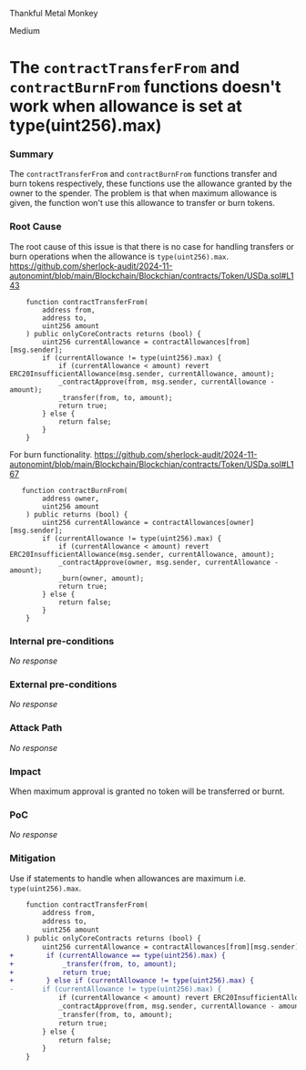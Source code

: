 Thankful Metal Monkey

Medium

# The `contractTransferFrom` and `contractBurnFrom` functions doesn't work when allowance is set at type(uint256).max)

### Summary

The `contractTransferFrom` and `contractBurnFrom` functions transfer and burn tokens respectively, these functions use the allowance granted by the owner to the spender. The problem is that when maximum allowance is given, the function won't use this allowance to transfer or burn tokens.

### Root Cause

The root cause of this issue is that there is no case for handling transfers or burn operations when the allowance is `type(uint256).max`.
https://github.com/sherlock-audit/2024-11-autonomint/blob/main/Blockchain/Blockchian/contracts/Token/USDa.sol#L143
```solidity
    function contractTransferFrom(
        address from,
        address to,
        uint256 amount
    ) public onlyCoreContracts returns (bool) {
        uint256 currentAllowance = contractAllowances[from][msg.sender];
        if (currentAllowance != type(uint256).max) {
            if (currentAllowance < amount) revert ERC20InsufficientAllowance(msg.sender, currentAllowance, amount);
            _contractApprove(from, msg.sender, currentAllowance - amount);
            _transfer(from, to, amount);
            return true;
        } else {
            return false;
        }
    }
```
For burn functionality.
https://github.com/sherlock-audit/2024-11-autonomint/blob/main/Blockchain/Blockchian/contracts/Token/USDa.sol#L167
```solidity
   function contractBurnFrom(
        address owner,
        uint256 amount
    ) public returns (bool) {
        uint256 currentAllowance = contractAllowances[owner][msg.sender];
        if (currentAllowance != type(uint256).max) {
            if (currentAllowance < amount) revert ERC20InsufficientAllowance(msg.sender, currentAllowance, amount);
            _contractApprove(owner, msg.sender, currentAllowance - amount);
            _burn(owner, amount);
            return true;
        } else {
            return false;
        }
    }
```

### Internal pre-conditions

_No response_

### External pre-conditions

_No response_

### Attack Path

_No response_

### Impact

When maximum approval is granted no token will be transferred or burnt.

### PoC

_No response_

### Mitigation

Use if statements to handle when allowances are maximum i.e. `type(uint256).max`.

```diff
    function contractTransferFrom(
        address from,
        address to,
        uint256 amount
    ) public onlyCoreContracts returns (bool) {
        uint256 currentAllowance = contractAllowances[from][msg.sender];
+        if (currentAllowance == type(uint256).max) {
+            _transfer(from, to, amount);
+            return true;
+        } else if (currentAllowance != type(uint256).max) {
-       if (currentAllowance != type(uint256).max) {
            if (currentAllowance < amount) revert ERC20InsufficientAllowance(msg.sender, currentAllowance, amount);
            _contractApprove(from, msg.sender, currentAllowance - amount);
            _transfer(from, to, amount);
            return true;
        } else {
            return false;
        }
    }
```
